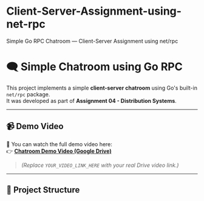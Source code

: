 # Client-Server-Assignment-using-net-rpc
Simple Go RPC Chatroom — Client-Server Assignment using net/rpc

# 🗨️ Simple Chatroom using Go RPC

This project implements a simple **client-server chatroom** using Go's built-in `net/rpc` package.  
It was developed as part of **Assignment 04 - Distribution Systems**.

---

## 📹 Demo Video
🎥 You can watch the full demo video here:  
👉 [**Chatroom Demo Video (Google Drive)**](YOUR_VIDEO_LINK_HERE)

> *(Replace `YOUR_VIDEO_LINK_HERE` with your real Drive video link.)*

---

## 📂 Project Structure

